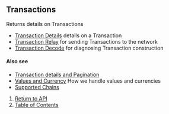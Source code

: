 ## Transactions

Returns details on Transactions 

* [Transaction Details](transaction/) details on a Transaction
* [Transaction Relay](transactionRelay/) for sending Transactions to the network
* [Transaction Decode](transactionDecode/) for diagnosing Transaction construction

#### Also see
* [Transaction details and Pagination](../../notes/detailAndPagination/)
* [Values and Currency](../../notes/valuesAndCurrencies/) How we handle values and currencies
* [Supported Chains](../../notes/chains/)

1. [Return to API](../../)
1. [Table of Contents](../../../)